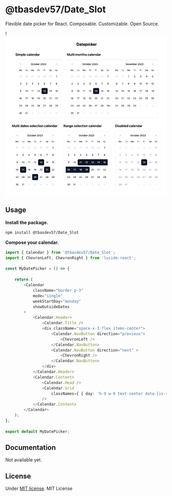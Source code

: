 # @tbasdev57/Date_Slot

Flexible date picker for React. Composable. Customizable. Open Source.

!![Aperçu de l'application](https://github.com/tbasdev57/Date_Slot/blob/main/preview1.png)


## Usage

**Install the package.**

```bash
npm install @tbasdev57/Date_Slot
```

**Compose your calendar.**

```ts
import { Calendar } from '@tbasdev57/Date_Slot';
import { ChevronLeft, ChevronRight } from 'lucide-react';

const MyDatePicker = () => {

	return (
		<Calendar
			className="border p-3"
			mode="single"
			weekStartDay="monday"
			showOutsideDates
		>
			<Calendar.Header>
				<Calendar.Title />
				<div className="space-x-1 flex items-center">
					<Calendar.NavButton direction="previous">
						<ChevronLeft />
					</Calendar.NavButton>
					<Calendar.NavButton direction="next" >
						<ChevronRight />
					</Calendar.NavButton>
				</div>
			</Calendar.Header>
			<Calendar.Content>
				<Calendar.Head />
				<Calendar.Grid
					classNames={ { day: 'h-9 w-9 text-center data-[is-selected=true]:bg-slate-900 data-[is-first=true]:rounded-l-md data-[is-last=true]:rounded-r-md' } }
				/>
			</Calendar.Content>
		</Calendar>
	);
};

export default MyDatePicker;
```

## Documentation

Not available yet.

## License

Under [MIT license](https://github.com/tbasdev57/Date_Slot/blob/main/LICENSE.txt).     MIT License

